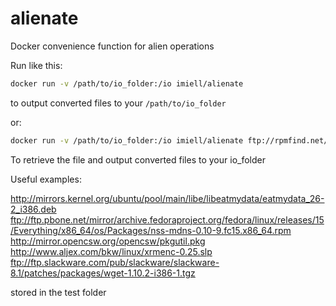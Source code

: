 # alienate
Docker convenience function for alien operations

Run like this:

```sh
docker run -v /path/to/io_folder:/io imiell/alienate
```

to output converted files to your ```/path/to/io_folder```

or:

```sh
docker run -v /path/to/io_folder:/io imiell/alienate ftp://rpmfind.net/linux/fedora/linux/updates/21/x86_64/b/bash-4.3.33-1.fc21.x86_64.rpm
```

To retrieve the file and output converted files to your io_folder

Useful examples:

http://mirrors.kernel.org/ubuntu/pool/main/libe/libeatmydata/eatmydata_26-2_i386.deb
ftp://ftp.pbone.net/mirror/archive.fedoraproject.org/fedora/linux/releases/15/Everything/x86_64/os/Packages/nss-mdns-0.10-9.fc15.x86_64.rpm
http://mirror.opencsw.org/opencsw/pkgutil.pkg
http://www.aljex.com/bkw/linux/xrmenc-0.25.slp
ftp://ftp.slackware.com/pub/slackware/slackware-8.1/patches/packages/wget-1.10.2-i386-1.tgz

stored in the test folder
